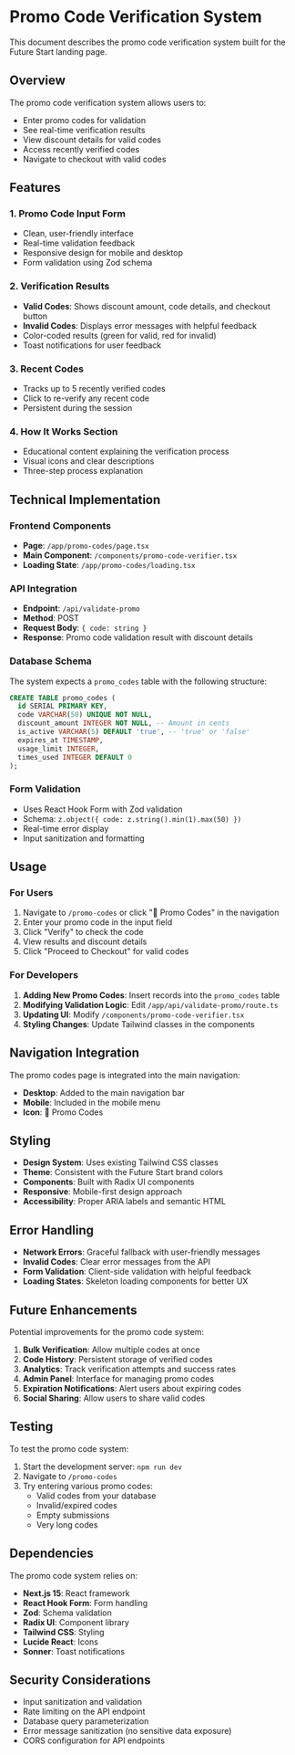 # Promo Code Verification System

This document describes the promo code verification system built for the Future Start landing page.

## Overview

The promo code verification system allows users to:
- Enter promo codes for validation
- See real-time verification results
- View discount details for valid codes
- Access recently verified codes
- Navigate to checkout with valid codes

## Features

### 1. Promo Code Input Form
- Clean, user-friendly interface
- Real-time validation feedback
- Responsive design for mobile and desktop
- Form validation using Zod schema

### 2. Verification Results
- **Valid Codes**: Shows discount amount, code details, and checkout button
- **Invalid Codes**: Displays error messages with helpful feedback
- Color-coded results (green for valid, red for invalid)
- Toast notifications for user feedback

### 3. Recent Codes
- Tracks up to 5 recently verified codes
- Click to re-verify any recent code
- Persistent during the session

### 4. How It Works Section
- Educational content explaining the verification process
- Visual icons and clear descriptions
- Three-step process explanation

## Technical Implementation

### Frontend Components
- **Page**: `/app/promo-codes/page.tsx`
- **Main Component**: `/components/promo-code-verifier.tsx`
- **Loading State**: `/app/promo-codes/loading.tsx`

### API Integration
- **Endpoint**: `/api/validate-promo`
- **Method**: POST
- **Request Body**: `{ code: string }`
- **Response**: Promo code validation result with discount details

### Database Schema
The system expects a `promo_codes` table with the following structure:
```sql
CREATE TABLE promo_codes (
  id SERIAL PRIMARY KEY,
  code VARCHAR(50) UNIQUE NOT NULL,
  discount_amount INTEGER NOT NULL, -- Amount in cents
  is_active VARCHAR(5) DEFAULT 'true', -- 'true' or 'false'
  expires_at TIMESTAMP,
  usage_limit INTEGER,
  times_used INTEGER DEFAULT 0
);
```

### Form Validation
- Uses React Hook Form with Zod validation
- Schema: `z.object({ code: z.string().min(1).max(50) })`
- Real-time error display
- Input sanitization and formatting

## Usage

### For Users
1. Navigate to `/promo-codes` or click "🎫 Promo Codes" in the navigation
2. Enter your promo code in the input field
3. Click "Verify" to check the code
4. View results and discount details
5. Click "Proceed to Checkout" for valid codes

### For Developers
1. **Adding New Promo Codes**: Insert records into the `promo_codes` table
2. **Modifying Validation Logic**: Edit `/app/api/validate-promo/route.ts`
3. **Updating UI**: Modify `/components/promo-code-verifier.tsx`
4. **Styling Changes**: Update Tailwind classes in the components

## Navigation Integration

The promo codes page is integrated into the main navigation:
- **Desktop**: Added to the main navigation bar
- **Mobile**: Included in the mobile menu
- **Icon**: 🎫 Promo Codes

## Styling

- **Design System**: Uses existing Tailwind CSS classes
- **Theme**: Consistent with the Future Start brand colors
- **Components**: Built with Radix UI components
- **Responsive**: Mobile-first design approach
- **Accessibility**: Proper ARIA labels and semantic HTML

## Error Handling

- **Network Errors**: Graceful fallback with user-friendly messages
- **Invalid Codes**: Clear error messages from the API
- **Form Validation**: Client-side validation with helpful feedback
- **Loading States**: Skeleton loading components for better UX

## Future Enhancements

Potential improvements for the promo code system:
1. **Bulk Verification**: Allow multiple codes at once
2. **Code History**: Persistent storage of verified codes
3. **Analytics**: Track verification attempts and success rates
4. **Admin Panel**: Interface for managing promo codes
5. **Expiration Notifications**: Alert users about expiring codes
6. **Social Sharing**: Allow users to share valid codes

## Testing

To test the promo code system:
1. Start the development server: `npm run dev`
2. Navigate to `/promo-codes`
3. Try entering various promo codes:
   - Valid codes from your database
   - Invalid/expired codes
   - Empty submissions
   - Very long codes

## Dependencies

The promo code system relies on:
- **Next.js 15**: React framework
- **React Hook Form**: Form handling
- **Zod**: Schema validation
- **Radix UI**: Component library
- **Tailwind CSS**: Styling
- **Lucide React**: Icons
- **Sonner**: Toast notifications

## Security Considerations

- Input sanitization and validation
- Rate limiting on the API endpoint
- Database query parameterization
- Error message sanitization (no sensitive data exposure)
- CORS configuration for API endpoints 